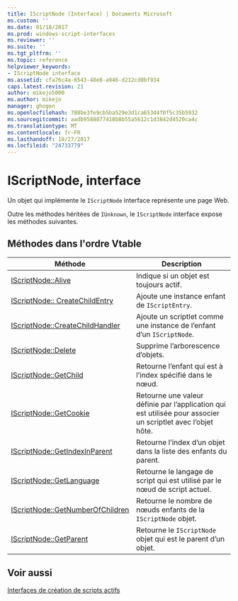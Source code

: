 ```yaml
---
title: IScriptNode (Interface) | Documents Microsoft
ms.custom: ''
ms.date: 01/18/2017
ms.prod: windows-script-interfaces
ms.reviewer: ''
ms.suite: ''
ms.tgt_pltfrm: ''
ms.topic: reference
helpviewer_keywords:
- IScriptNode interface
ms.assetid: cfa76c4a-6543-48e8-a946-d212cd0bf934
caps.latest.revision: 21
author: mikejo5000
ms.author: mikejo
manager: ghogen
ms.openlocfilehash: 788be3fe9cb5ba529e3d1ca653d4f0f5c35b5932
ms.sourcegitcommit: aadb9588877418b8b55a5612c1d3842d4520ca4c
ms.translationtype: MT
ms.contentlocale: fr-FR
ms.lasthandoff: 10/27/2017
ms.locfileid: "24733779"
---
```

# <a name="iscriptnode-interface"></a>IScriptNode, interface
Un objet qui implémente le `IScriptNode` interface représente une page Web.  
  
 Outre les méthodes héritées de `IUnknown`, le `IScriptNode` interface expose les méthodes suivantes.  
  
## <a name="methods-in-vtable-order"></a>Méthodes dans l'ordre Vtable  
  
|Méthode|Description|  
|------------|-----------------|  
|[IScriptNode::Alive](../../winscript/reference/iscriptnode-alive.md)|Indique si un objet est toujours actif.|  
|[IScriptNode:: CreateChildEntry](../../winscript/reference/iscriptnode-createchildentry.md)|Ajoute une instance enfant de `IScriptEntry`.|  
|[IScriptNode::CreateChildHandler](../../winscript/reference/iscriptnode-createchildhandler.md)|Ajoute un scriptlet comme une instance de l’enfant d’un `IScriptNode`.|  
|[IScriptNode::Delete](../../winscript/reference/iscriptnode-delete.md)|Supprime l’arborescence d’objets.|  
|[IScriptNode::GetChild](../../winscript/reference/iscriptnode-getchild.md)|Retourne l’enfant qui est à l’index spécifié dans le nœud.|  
|[IScriptNode::GetCookie](../../winscript/reference/iscriptnode-getcookie.md)|Retourne une valeur définie par l’application qui est utilisée pour associer un scriptlet avec l’objet hôte.|  
|[IScriptNode::GetIndexInParent](../../winscript/reference/iscriptnode-getindexinparent.md)|Retourne l’index d’un objet dans la liste des enfants du parent.|  
|[IScriptNode::GetLanguage](../../winscript/reference/iscriptnode-getlanguage.md)|Retourne le langage de script qui est utilisé par le nœud de script actuel.|  
|[IScriptNode::GetNumberOfChildren](../../winscript/reference/iscriptnode-getnumberofchildren.md)|Retourne le nombre de nœuds enfants de la `IScriptNode` objet.|  
|[IScriptNode::GetParent](../../winscript/reference/iscriptnode-getparent.md)|Retourne le `IScriptNode` objet qui est le parent d’un objet.|  
  
## <a name="see-also"></a>Voir aussi  
 [Interfaces de création de scripts actifs](../../winscript/reference/active-script-authoring-interfaces.md)